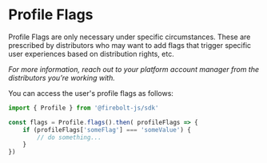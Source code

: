 # Profile Flags

Profile Flags are only necessary under specific circumstances. These are prescribed by distributors who may want to add flags that trigger specific user experiences based on distribution rights, etc.

_For more information, reach out to your platform account manager from the distributors you’re working with._

You can access the user's profile flags as follows:

```javascript
import { Profile } from '@firebolt-js/sdk'

const flags = Profile.flags().then( profileFlags => {
    if (profileFlags['someFlag'] === 'someValue') {
        // do something...
    }
})
```
